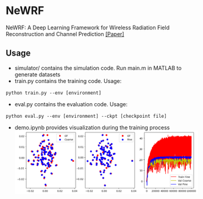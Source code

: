 # NeWRF
NeWRF: A Deep Learning Framework for Wireless Radiation Field Reconstruction and Channel Prediction 
[[Paper]](https://arxiv.org/abs/2403.03241) 
## Usage
- simulator/ contains the simulation code. Run main.m in MATLAB to generate datasets
- train.py contains the training code. Usage:
```
python train.py --env [environment]
```
- eval.py contains the evaluation code. Usage:
```
python eval.py --env [environment] --ckpt [checkpoint file] 
```
- demo.ipynb provides visualization during the training process 
![demo outcome](Figures/output.png)